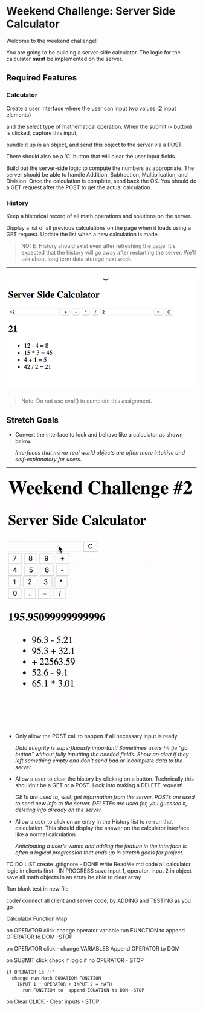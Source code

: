 # Weekend Challenge: Server Side Calculator

Welcome to the weekend challenge!

You are going to be building a server-side calculator. The logic for the calculator **must** be implemented on the server. 

## Required Features

### Calculator

Create a user interface where the user can input two values (2 input elements) 
<!-- done - created 2 inputs -->
and the select type of mathematical operation. 
When the submit (`=` button) is clicked, capture this input,
<!-- done - saves operators into a variable --> 


  <!-- Need to do - 'BUNDLE OBJECT -->
 bundle it up in an object,
  and send this object to the server via a POST.


<!-- have a C-Clear button. WI;; change it to clear inputs instead of history --> 
There should also be a 'C' button that will clear the user input fields.

Build out the server-side logic to compute the numbers as appropriate. 
The server should be able to handle Addition, Subtraction, Multiplication, and Division. 
Once the calculation is complete, 
  send back the OK. 
You should do a GET request after the POST to get the actual calculation.

### History

Keep a historical record of all math operations and solutions on the server. 

Display a list of all previous calculations on the page when it loads using a GET request. 
Update the list when a new calculation is made.

> NOTE: History should exist even after refreshing the page. It's expected that the history will go away after restarting the server. We'll talk about long term data storage next week.

---
![base mode interface](images/baseMode.png)
---

> Note: Do not use eval() to complete this assignment.










## Stretch Goals

- Convert the interface to look and behave like a calculator as shown below.

  *Interfaces that mirror real world objects are often more intuitive and self-explanatory for users.*

---
![calculator interface](images/stretchGoal_interface.gif)
---

- Only allow the POST call to happen if all necessary input is ready.

  *Data integrity is superfluously important! Sometimes users hit tje "go button" without fully inputting the needed fields. Show an alert if they left something empty and don't send bad or incomplete data to the server.*

- Allow a user to clear the history by clicking on a button. Technically this shouldn't be a GET or a POST. Look into making a DELETE request!

  *GETs are used to, well, get information from the server. POSTs are used to send new info to the server. DELETEs are used for, you guessed it, deleting info already on the server.*

- Allow a user to click on an entry in the History list to re-run that calculation. This should display the answer on the calculator interface like a normal calculation.

  *Anticipating a user's wants and adding the feature in the interface is often a logical progression that ends up in stretch goals for project.*


TO DO LIST
  create .gitignore - DONE
  write ReadMe.md 
  code all calculator logic in clients first - IN PROGRESS
  save input 1, operator, input 2 in object 
  save all math objects in an array
  be able to clear array

  Run blank test in new file

  code/ connect all client and server code, by ADDING and TESTING as you go



Calculator Function Map

on OPERATOR click 
  change operator variable
  run FUNCTION to append OPERATOR to DOM -STOP

on OPERATOR click - 
  change VARIABLES
  Append OPERATOR to DOM

on SUBMIT click
  check if logic
    if no OPERATOR - STOP

    if OPERATOR is '+'
      change run Math EQUATION FUNCTION 
        INPUT 1 + OPERATOR + INPUT 2 = MATH
          run FUNCTION to  append EQUATION to DOM -STOP


on Clear CLICK - 
  Clear inputs - STOP